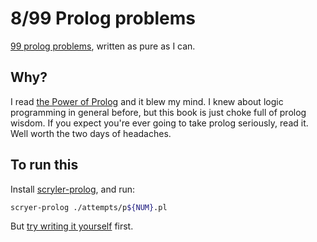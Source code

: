 # 8/99 Prolog problems

[99 prolog problems](https://www.ic.unicamp.br/~meidanis/courses/mc336/2009s2/prolog/problemas/), written as pure as I can.

## Why?

I read [the Power of Prolog](https://www.metalevel.at/prolog) and it blew my mind.
I knew about logic programming in general before, but this book is just choke full of prolog wisdom.
If you expect you're ever going to take prolog seriously, read it. Well worth the two days of headaches.

## To run this

Install [scryler-prolog](https://www.scryer.pl), and run:

```bash
scryer-prolog ./attempts/p${NUM}.pl
```

But [try writing it yourself]((https://www.ic.unicamp.br/~meidanis/courses/mc336/2009s2/prolog/problemas/)) first.
